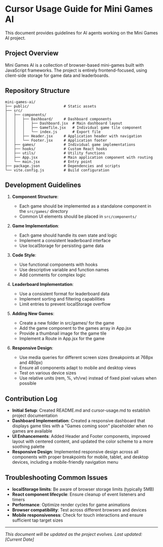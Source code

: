 # Cursor Usage Guide for Mini Games AI

This document provides guidelines for AI agents working on the Mini Games AI project.

## Project Overview

Mini Games AI is a collection of browser-based mini-games built with JavaScript frameworks. The project is entirely frontend-focused, using client-side storage for game data and leaderboards.

## Repository Structure

```
mini-games-ai/
├── public/                # Static assets 
├── src/
│   ├── components/
│   │   ├── Dashboard/     # Dashboard components
│   │   │   ├── Dashboard.jsx  # Main dashboard layout
│   │   │   ├── GameTile.jsx   # Individual game tile component
│   │   │   └── index.js       # Export file
│   │   ├── Header.jsx     # Application header with navigation
│   │   └── Footer.jsx     # Application footer
│   ├── games/             # Individual game implementations
│   ├── hooks/             # Custom React hooks
│   ├── utils/             # Utility functions
│   ├── App.jsx            # Main application component with routing
│   └── main.jsx           # Entry point
├── package.json           # Dependencies and scripts
└── vite.config.js         # Build configuration
```

## Development Guidelines

1. **Component Structure**: 
   - Each game should be implemented as a standalone component in the `src/games/` directory
   - Common UI elements should be placed in `src/components/`

2. **Game Implementation**:
   - Each game should handle its own state and logic
   - Implement a consistent leaderboard interface
   - Use localStorage for persisting game data

3. **Code Style**:
   - Use functional components with hooks
   - Use descriptive variable and function names
   - Add comments for complex logic

4. **Leaderboard Implementation**:
   - Use a consistent format for leaderboard data
   - Implement sorting and filtering capabilities
   - Limit entries to prevent localStorage overflow

5. **Adding New Games**:
   - Create a new folder in src/games/ for the game
   - Add the game component to the games array in App.jsx
   - Provide a thumbnail image for the game tile
   - Implement a Route in App.jsx for the game

6. **Responsive Design**:
   - Use media queries for different screen sizes (breakpoints at 768px and 480px)
   - Ensure all components adapt to mobile and desktop views
   - Test on various device sizes
   - Use relative units (rem, %, vh/vw) instead of fixed pixel values when possible

## Contribution Log

- **Initial Setup**: Created README.md and cursor-usage.md to establish project documentation
- **Dashboard Implementation**: Created a responsive dashboard that displays game tiles with a "Games coming soon" placeholder when no games are available
- **UI Enhancements**: Added Header and Footer components, improved layout with centered content, and updated the color scheme to a more soothing palette
- **Responsive Design**: Implemented responsive design across all components with proper breakpoints for mobile, tablet, and desktop devices, including a mobile-friendly navigation menu

## Troubleshooting Common Issues

- **localStorage limits**: Be aware of browser storage limits (typically 5MB)
- **React component lifecycle**: Ensure cleanup of event listeners and timers
- **Performance**: Optimize render cycles for game animations
- **Browser compatibility**: Test across different browsers and devices
- **Mobile responsiveness**: Check for touch interactions and ensure sufficient tap target sizes

---

*This document will be updated as the project evolves. Last updated: [Current Date]*